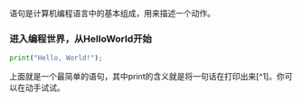 语句是计算机编程语言中的基本组成，用来描述一个动作。

### 进入编程世界，从HelloWorld开始

```python
print("Hello, World!");
```

上面就是一个最简单的语句，其中print的含义就是将一句话在打印出来[^1]。你可以在动手试试。


